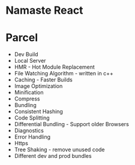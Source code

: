 # Namaste React

# Parcel

- Dev Build
- Local Server
- HMR - Hot Module Replacement
- File Watching Algorithm - written in c++
- Caching - Faster Builds
- Image Optimization
- Minification
- Compress
- Bundling
- Consistent Hashing
- Code Splitting
- Differential Bundling - Support older Browsers
- Diagnostics
- Error Handling
- Https
- Tree Shaking - remove unused code
- Different dev and prod bundles